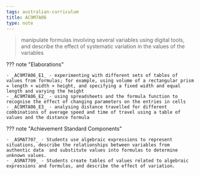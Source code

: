 ```yaml
---
tags: australian-curriculum
title: AC9M7A06
type: note
---
```

> manipulate formulas involving several variables using digital tools, and describe the effect of systematic variation in the values of the variables

??? note "Elaborations"

	- _AC9M7A06_E1_ - experimenting with different sets of tables of values from formulas; for example, using volume of a rectangular prism = length × width × height, and specifying a fixed width and equal length and varying the height
	- _AC9M7A06_E2_ - using spreadsheets and the formula function to recognise the effect of changing parameters on the entries in cells
	- _AC9M7A06_E3_ - analysing distance travelled for different combinations of average speed and time of travel using a table of values and the distance formula
??? note "Achievement Standard Components"

	- _ASMAT707_ - Students use algebraic expressions to represent situations, describe the relationships between variables from authentic data  and substitute values into formulas to determine unknown values.
	- _ASMAT709_ - Students create tables of values related to algebraic expressions and formulas, and describe the effect of variation.